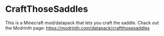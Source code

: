 # CraftThoseSaddles
This is a Minecraft mod/datapack that lets you craft the saddle.
Chack out the Modrinth page: https://modrinth.com/datapack/craftthosesaddles
